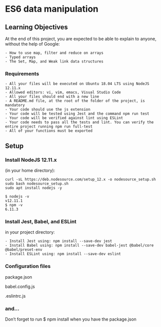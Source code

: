 # ES6 data manipulation

## Learning Objectives

At the end of this project, you are expected to be able to explain to anyone, without the help of Google:

    - How to use map, filter and reduce on arrays
    - Typed arrays
    - The Set, Map, and Weak link data structures

### Requirements

    - All your files will be executed on Ubuntu 18.04 LTS using NodeJS 12.11.x
    - Allowed editors: vi, vim, emacs, Visual Studio Code
    - All your files should end with a new line
    - A README.md file, at the root of the folder of the project, is mandatory
    - Your code should use the js extension
    - Your code will be tested using Jest and the command npm run test
    - Your code will be verified against lint using ESLint
    - Your code needs to pass all the tests and lint. You can verify the entire project running npm run full-test
    - All of your functions must be exported

## Setup
### Install NodeJS 12.11.x

(in your home directory):

```
curl -sL https://deb.nodesource.com/setup_12.x -o nodesource_setup.sh
sudo bash nodesource_setup.sh
sudo apt install nodejs -y
```
```
$ nodejs -v
v12.11.1
$ npm -v
6.11.3
```

### Install Jest, Babel, and ESLint

in your project directory:

    - Install Jest using: npm install --save-dev jest
    - Install Babel using: npm install --save-dev babel-jest @babel/core @babel/preset-env
    - Install ESLint using: npm install --save-dev eslint

### Configuration files
package.json

babel.config.js

.eslintrc.js

### and…

Don’t forget to run $ npm install when you have the package.json


